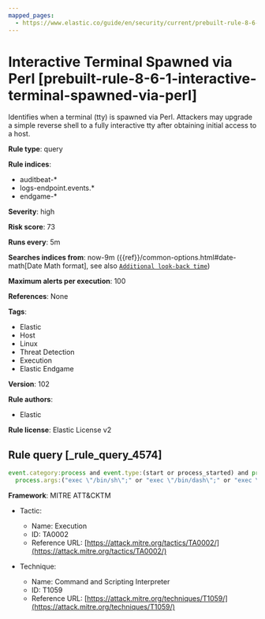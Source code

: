```yaml
---
mapped_pages:
  - https://www.elastic.co/guide/en/security/current/prebuilt-rule-8-6-1-interactive-terminal-spawned-via-perl.html
---
```


# Interactive Terminal Spawned via Perl [prebuilt-rule-8-6-1-interactive-terminal-spawned-via-perl]

Identifies when a terminal (tty) is spawned via Perl. Attackers may upgrade a simple reverse shell to a fully interactive tty after obtaining initial access to a host.

**Rule type**: query

**Rule indices**:

* auditbeat-*
* logs-endpoint.events.*
* endgame-*

**Severity**: high

**Risk score**: 73

**Runs every**: 5m

**Searches indices from**: now-9m ({{ref}}/common-options.html#date-math[Date Math format], see also [`Additional look-back time`](docs-content://solutions/security/detect-and-alert/create-detection-rule.md#rule-schedule))

**Maximum alerts per execution**: 100

**References**: None

**Tags**:

* Elastic
* Host
* Linux
* Threat Detection
* Execution
* Elastic Endgame

**Version**: 102

**Rule authors**:

* Elastic

**Rule license**: Elastic License v2

## Rule query [_rule_query_4574]

```js
event.category:process and event.type:(start or process_started) and process.name:perl and
  process.args:("exec \"/bin/sh\";" or "exec \"/bin/dash\";" or "exec \"/bin/bash\";")
```

**Framework**: MITRE ATT&CKTM

* Tactic:

    * Name: Execution
    * ID: TA0002
    * Reference URL: [https://attack.mitre.org/tactics/TA0002/](https://attack.mitre.org/tactics/TA0002/)

* Technique:

    * Name: Command and Scripting Interpreter
    * ID: T1059
    * Reference URL: [https://attack.mitre.org/techniques/T1059/](https://attack.mitre.org/techniques/T1059/)



